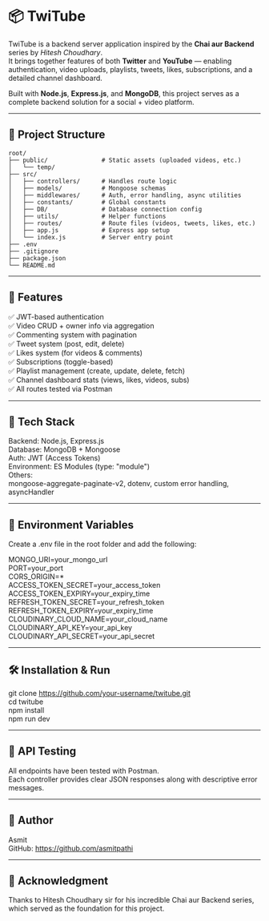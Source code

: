 # 📦 TwiTube

TwiTube is a backend server application inspired by the **Chai aur Backend** series by *Hitesh Choudhary*.  
It brings together features of both **Twitter** and **YouTube** — enabling authentication, video uploads, playlists, tweets, likes, subscriptions, and a detailed channel dashboard.

Built with **Node.js**, **Express.js**, and **MongoDB**, this project serves as a complete backend solution for a social + video platform.

---

## 📁 Project Structure

```text
root/
├── public/               # Static assets (uploaded videos, etc.)
│   └── temp/
├── src/
│   ├── controllers/      # Handles route logic
│   ├── models/           # Mongoose schemas
│   ├── middlewares/      # Auth, error handling, async utilities
│   ├── constants/        # Global constants
│   ├── DB/               # Database connection config
│   ├── utils/            # Helper functions
│   ├── routes/           # Route files (videos, tweets, likes, etc.)
│   ├── app.js            # Express app setup
│   └── index.js          # Server entry point
├── .env
├── .gitignore
├── package.json
└── README.md
```

---

## 🚀 Features

✅ JWT-based authentication  
✅ Video CRUD + owner info via aggregation  
✅ Commenting system with pagination  
✅ Tweet system (post, edit, delete)  
✅ Likes system (for videos & comments)  
✅ Subscriptions (toggle-based)  
✅ Playlist management (create, update, delete, fetch)  
✅ Channel dashboard stats (views, likes, videos, subs)  
✅ All routes tested via Postman  

---

## 🧰 Tech Stack

Backend: Node.js, Express.js  
Database: MongoDB + Mongoose  
Auth: JWT (Access Tokens)  
Environment: ES Modules (type: "module")  
Others:  
mongoose-aggregate-paginate-v2, dotenv, custom error handling, asyncHandler  

---

## 🔐 Environment Variables

Create a .env file in the root folder and add the following:  

MONGO_URI=your_mongo_url  
PORT=your_port  
CORS_ORIGIN=*  
ACCESS_TOKEN_SECRET=your_access_token  
ACCESS_TOKEN_EXPIRY=your_expiry_time  
REFRESH_TOKEN_SECRET=your_refresh_token  
REFRESH_TOKEN_EXPIRY=your_expiry_time  
CLOUDINARY_CLOUD_NAME=your_cloud_name  
CLOUDINARY_API_KEY=your_api_key  
CLOUDINARY_API_SECRET=your_api_secret  

---

## 🛠️ Installation & Run

git clone https://github.com/your-username/twitube.git  
cd twitube  
npm install  
npm run dev  

---

## 📮 API Testing

All endpoints have been tested with Postman.  
Each controller provides clear JSON responses along with descriptive error messages.  

---

## 📌 Author

Asmit  
GitHub: https://github.com/asmitpathi  

---

## 🙏 Acknowledgment

Thanks to Hitesh Choudhary sir for his incredible Chai aur Backend series, which served as the foundation for this project.  
